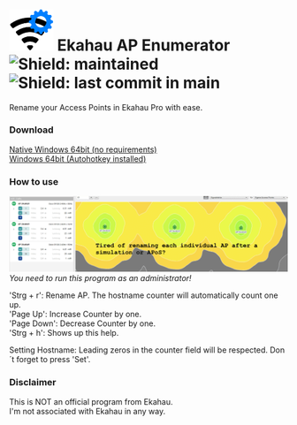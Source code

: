 # <img src="https://github.com/Bofrostmann07/ekahau-ap-enumerator/blob/main/docs/logo.png" alt="logo" width="80"/> Ekahau AP Enumerator&nbsp;&nbsp;&nbsp;![Shield: maintained](https://img.shields.io/maintenance/yes/2023)&nbsp;![Shield: last commit in main](https://img.shields.io/github/last-commit/bofrostmann07/ekahau-ap-enumerator/main)  
Rename your Access Points in Ekahau Pro with ease.

### Download
[Native Windows 64bit (no requirements)](https://github.com/Bofrostmann07/ekahau-ap-enumerator/releases/download/1.1.0/AP_Enumerator_1.1.0.exe "Download")  
[Windows 64bit (Autohotkey installed)](https://github.com/Bofrostmann07/ekahau-ap-enumerator/blob/main/AP%20Enumerator.ahk "Download")

### How to use
![quick start guide](https://github.com/Bofrostmann07/ekahau-ap-enumerator/blob/main/docs/quick%20_start.gif)
*You need to run this program as an administrator!*  

'Strg + r': Rename AP. The hostname counter will automatically count one up.  
'Page Up': Increase Counter by one.  
'Page Down': Decrease Counter by one.  
'Strg + h': Shows up this help.

Setting Hostname: Leading zeros in the counter field will be respected. Don´t forget to press 'Set'.  

### Disclaimer
This is NOT an official program from Ekahau.  
I'm not associated with Ekahau in any way.
